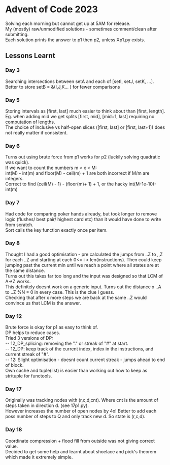 # Advent of Code 2023  
Solving each morning but cannot get up at 5AM for release.  
My (mostly) raw/unmodified solutions - sometimes comment/clean after submitting.  
Each solution prints the answer to p1 then p2, unless Xp1.py exists.  

## Lessons Learnt 
### Day 3 
Searching intersections between setA and each of [setI, setJ, setK, ...].  
Better to store setB = &(I,J,K... ) for fewer comparisons 
### Day 5  
Storing intervals as [first, last] much easier to think about than [first, length].  
Eg. when adding mid we get splits [first, mid], [mid+1, last] requiring no computation of lengths.   
The choice of inclusive vs half-open slices ([first, last] or [first, last+1]) does not really matter if consistent.  
### Day 6
Turns out using brute force from p1 works for p2 (luckily solving quadratic was quick).  
If we want to count the numbers m < x < M:  
    int(M) - int(m) and floor(M) - ceil(m) + 1 are both incorrect if M/m are integers.  
    Correct to find (ceil(M) - 1) - (floor(m)+ 1) + 1, or the hacky int(M-1e-10)-int(m)  
### Day 7 
Had code for comparing poker hands already, but took longer to remove logic (flushes/ best pair/ highest card etc) than it would have done to write from scratch.  
Sort calls the key function exactly once per item.  
### Day 8
Thought I had a good optimisation - pre calculated the jumps from ..Z to ,,Z for each ..Z and starting at each 0<= i < len(instructions). Then could keep jumping past the current min until we reach a point where all states are at the same distance.  
Turns out this takes far too long and the input was designed so that LCM of A->Z works.  
This definitely doesnt work on a generic input. 
Turns out the distance x ..A to ..Z %N = 0 in every case. This is the clue I guess.  
Checking that after x more steps we are back at the same ..Z would convince us that LCM is the answer.  
### Day 12
Brute force is okay for p1 as easy to think of.  
DP helps to reduce cases.  
Tried 3 versions of DP:  
-- 12_DP_splicing: removing the "." or streak of "#" at start.  
-- 12_DP: keep track of the current index, index in the instructions, and current streak of "#".   
-- 12: Slight optimisation - doesnt count current streak - jumps ahead to end of block.  
Own cache and tuple(list) is easier than working out how to keep as str/tuple for functools.  
### Day 17   
Originally was tracking nodes with (r,c,d,cnt). Where cnt is the amount of steps taken in direction d. (see 17p1.py).  
However increases the number of open nodes by 4x! 
Better to add each poss number of steps to Q and only track new d. So state is (r,c,d).    
### Day 18 
Coordinate compression + flood fill from outside was not giving correct value.  
Decided to get some help and learnt about shoelace and pick's theorem which made it extremely simple.  